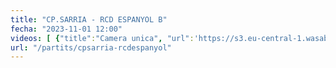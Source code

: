 ```yaml
---
title: "CP.SARRIA - RCD ESPANYOL B"
fecha: "2023-11-01 12:00"
videos: [ {"title":"Camera unica", "url":'https://s3.eu-central-1.wasabisys.com/cpsarria/T23-24/infA/ cpsarria-rcdespanyol-20231101/cpsarria-rcdespanyol-20231101.mp4'}]
url: "/partits/cpsarria-rcdespanyol"
---
```

